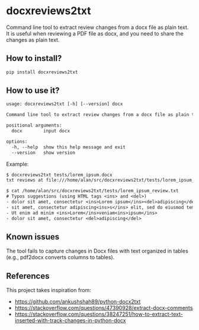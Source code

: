 # docxreviews2txt

Command line tool to extract review changes from a docx file as plain text. It is useful when reviewing a PDF file as docx, and you need to share the changes as plain text.

## How to install?

```bash
pip install docxreviews2txt
```

## How to use it?

```txt
usage: docxreviews2txt [-h] [--version] docx

Command line tool to extract review changes from a docx file as plain text.

positional arguments:
  docx        input docx

options:
  -h, --help  show this help message and exit
  --version   show version
```

Example:

```txt
$ docxreviews2txt tests/lorem_ipsum.docx
txt reviews at file:///home/alan/src/docxreviews2txt/tests/lorem_ipsum_review.txt
```

```txt
$ cat /home/alan/src/docxreviews2txt/tests/lorem_ipsum_review.txt
# Typos suggestions (using HTML tags <ins> and <del>)
- dolor sit amet, consectetur <ins>Lorem ipsum</ins><del>adipiscing</del>
- sit amet, consectetur adipiscing<ins>s</ins> elit, sed do eiusmod tempor incididunt ut labore et dolore magna aliqua. Ut enim ad minim <ins>do</ins>
- Ut enim ad minim <ins>Lorem</ins>veniam<ins>ipsum</ins>
- dolor sit amet, consectetur <del>adipiscing</del>
```

## Known issues

The tool fails to capture changes in Docx files with text organized in tables (e.g., pdf2docx converts columns to tables).

## References

This project takes inspiration from:

- <https://github.com/ankushshah89/python-docx2txt>
- <https://stackoverflow.com/questions/47390928/extract-docx-comments>
- <https://stackoverflow.com/questions/38247251/how-to-extract-text-inserted-with-track-changes-in-python-docx>
